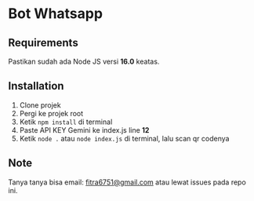 # Bot Whatsapp

## Requirements

Pastikan sudah ada Node JS versi **16.0** keatas.

## Installation

1. Clone projek
2. Pergi ke projek root
3. Ketik `npm install` di terminal
4. Paste API KEY Gemini ke index.js line **12**
5. Ketik `node .` atau `node index.js` di terminal, lalu scan qr codenya

## Note

Tanya tanya bisa email: fitra6751@gmail.com atau lewat issues pada repo ini.
